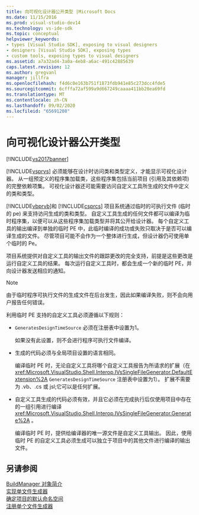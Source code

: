 ```yaml
---
title: 向可视化设计器公开类型 |Microsoft Docs
ms.date: 11/15/2016
ms.prod: visual-studio-dev14
ms.technology: vs-ide-sdk
ms.topic: conceptual
helpviewer_keywords:
- types [Visual Studio SDK], exposing to visual designers
- designers [Visual Studio SDK], exposing types
- custom tools, exposing types to visual designers
ms.assetid: a7a32ad4-3a0a-4eb8-a6ac-491c42885639
caps.latest.revision: 12
ms.author: gregvanl
manager: jillfra
ms.openlocfilehash: f4d6c0e163b751f1873fdb941e85c273dcc4fde5
ms.sourcegitcommit: 6cfffa72af599a9d667249caaaa411bb28ea69fd
ms.translationtype: MT
ms.contentlocale: zh-CN
ms.lasthandoff: 09/02/2020
ms.locfileid: "65691208"
---
```

# <a name="exposing-types-to-visual-designers"></a>向可视化设计器公开类型
[!INCLUDE[vs2017banner](../../includes/vs2017banner.md)]

[!INCLUDE[vsprvs](../../includes/vsprvs-md.md)] 必须能够在设计时访问类和类型定义，才能显示可视化设计器。 从一组预定义的程序集加载类，这些程序集包括当前项目 (引用及其依赖项) 的完整依赖项集。 可视化设计器还可能需要访问自定义工具所生成的文件中定义的类和类型。  
  
 [!INCLUDE[vbprvb](../../includes/vbprvb-md.md)]和 [!INCLUDE[csprcs](../../includes/csprcs-md.md)] 项目系统通过临时的可执行文件 (临时的 pe) 来支持访问生成的类和类型。 自定义工具生成的任何文件都可以编译为临时程序集，以便可以从这些程序集加载类型并将其公开给设计器。 每个自定义工具的输出编译到单独的临时 PE 中，此临时编译的成功或失败只取决于是否可以编译生成的文件。 尽管项目可能不会作为一个整体进行生成，但设计器仍可使用单个临时的 Pe。  
  
 项目系统提供对自定义工具的输出文件的跟踪更改的完全支持，前提是这些更改是运行自定义工具的结果。 每次运行自定义工具时，都会生成一个新的临时 PE，并向设计器发送相应的通知。  
  
> [!NOTE]
> 由于临时程序可执行文件的生成文件在后台发生，因此如果编译失败，则不会向用户报告任何错误。  
  
 利用临时 PE 支持的自定义工具必须遵循以下规则：  
  
- `GeneratesDesignTimeSource` 必须在注册表中设置为1。  
  
     如果没有此设置，则不会进行程序可执行文件编译。  
  
- 生成的代码必须与全局项目设置的语言相同。  
  
     编译临时 PE 时，无论自定义工具将哪个自定义工具报告为所请求的扩展（在 <xref:Microsoft.VisualStudio.Shell.Interop.IVsSingleFileGenerator.DefaultExtension%2A> `GeneratesDesignTimeSource` 注册表中设置为1）。 扩展不需要为 .vb、.cs 或 jsl;它可以是任何扩展。  
  
- 自定义工具生成的代码必须有效，并且它必须在完成执行后仅使用项目中存在的一组引用进行编译 <xref:Microsoft.VisualStudio.Shell.Interop.IVsSingleFileGenerator.Generate%2A> 。  
  
     编译临时 PE 时，提供给编译器的唯一源文件是自定义工具输出。 因此，使用临时 PE 的自定义工具必须生成可以独立于项目中的其他文件进行编译的输出文件。  
  
## <a name="see-also"></a>另请参阅  
 [BuildManager 对象简介](https://msdn.microsoft.com/50080ec2-c1c9-412c-98ef-18d7f895e7fa)   
 [实现单文件生成器](../../extensibility/internals/implementing-single-file-generators.md)   
 [确定项目的默认命名空间](../../misc/determining-the-default-namespace-of-a-project.md)   
 [注册单个文件生成器](../../extensibility/internals/registering-single-file-generators.md)
